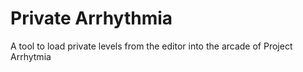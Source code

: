 # Private Arrhythmia
A tool to load private levels from the editor into the arcade of Project Arrhytmia
